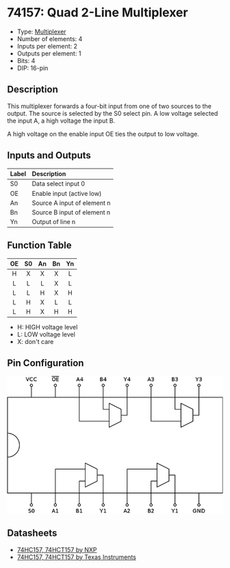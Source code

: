 # 74157: Quad 2-Line Multiplexer

- Type: [Multiplexer](encoders_decoders.md)
- Number of elements: 4
- Inputs per element: 2
- Outputs per element: 1
- Bits: 4
- DIP: 16-pin

## Description

This multiplexer forwards a four-bit input from one of two sources to the output.
The source is selected by the S0 select pin. A low voltage selected the input A, a high voltage the input B.

A high voltage on the enable input OE ties the output to low voltage.

## Inputs and Outputs

| Label | Description                 |
|:----- |:--------------------------- |
| S0    | Data select input 0         |
| OE    | Enable input (active low)   |
| An    | Source A input of element n |
| Bn    | Source B input of element n |
| Yn    | Output of line n            |

## Function Table

| OE  | S0  | An  | Bn  | Yn  |
|:---:|:---:|:---:|:---:|:---:|
| H   | X   | X   | X   | L   |
| L   | L   | L   | X   | L   |
| L   | L   | H   | X   | H   |
| L   | H   | X   | L   | L   |
| L   | H   | X   | H   | H   |

- H: HIGH voltage level
- L: LOW voltage level
- X: don't care

## Pin Configuration

![](../dia/74157-dip.png)


## Datasheets

- [74HC157, 74HCT157 by NXP](http://www.nxp.com/documents/data_sheet/74HC_HCT157.pdf)
- [74HC157, 74HCT157 by Texas Instruments](http://www.ti.com/lit/ds/symlink/cd74hct157.pdf)
